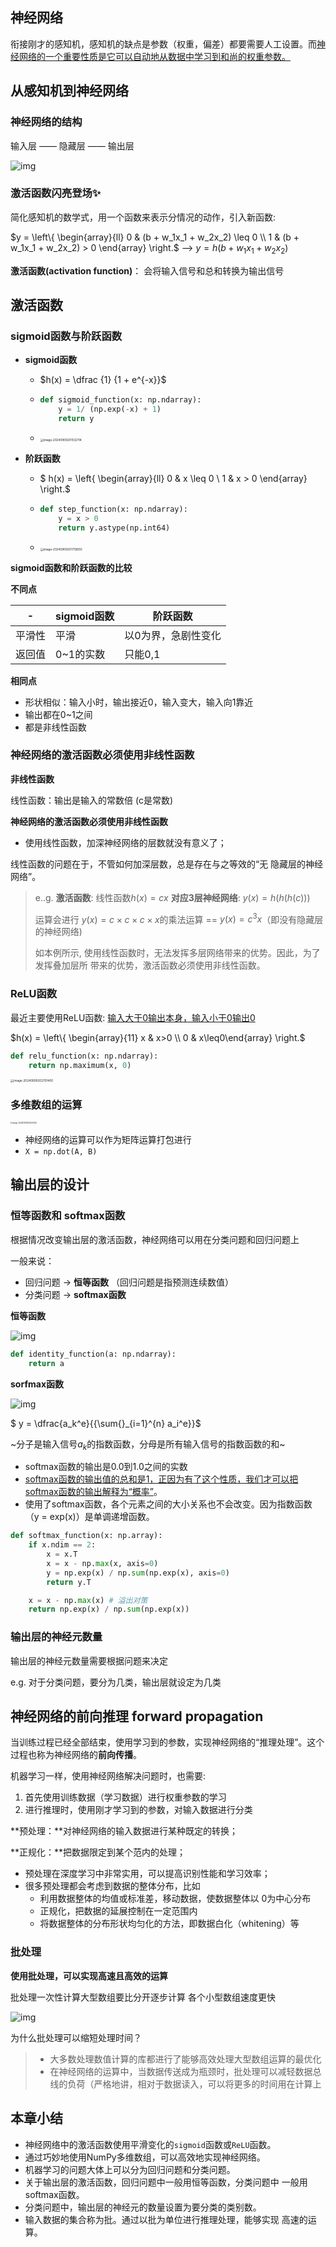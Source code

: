 ## 神经网络

衔接刚才的感知机，感知机的缺点是参数（权重，偏差）都要需要人工设置。而<u>神经网络的一个重要性质是它可以自动地从数据中学习到和尚的权重参数。</u>



## 从感知机到神经网络



### **神经网络的结构** 

输入层 —— 隐藏层 —— 输出层

![img](https://mypicsformarkdown.oss-cn-shanghai.aliyuncs.com/imgs/202409091951422.png)



### 激活函数闪亮登场✨

简化感知机的数学式，用一个函数来表示分情况的动作，引入新函数:

$y = \left\{ 
  \begin{array}{ll}
  0 & (b + w_1x_1 + w_2x_2) \leq 0 \\
  1 & (b + w_1x_1 + w_2x_2)   > 0
  \end{array}
\right.$    -->   $y = h(b + w_1x_1 + w_2x_2)$



**激活函数(activation function)**： 会将输入信号和总和转换为输出信号



## 激活函数



### sigmoid函数与阶跃函数 

- **sigmoid函数**

  - $h(x) = \dfrac {1} {1 + e^{-x}}$

  - ```python
    def sigmoid_function(x: np.ndarray):
        y = 1/ (np.exp(-x) + 1)
        return y
    ```

    

  - <img src="https://mypicsformarkdown.oss-cn-shanghai.aliyuncs.com/imgs/202409092015180.png" alt="image-20240909201532114" style="zoom:33%;" />

- **阶跃函数**

  - $
    h(x) = \left\{ 
    \begin{array}{ll}
    0 & x \leq 0 \\
    1 & x > 0
    \end{array}
    \right.$  

  - ```python
    def step_function(x: np.ndarray):
        y = x > 0
        return y.astype(np.int64)
    ```

  - <img src="https://mypicsformarkdown.oss-cn-shanghai.aliyuncs.com/imgs/202409092017985.png" alt="image-20240909201719930" style="zoom:33%;" />



**sigmoid函数和阶跃函数的比较**

**不同点**

| -      | sigmoid函数 | 阶跃函数            |
| ------ | ----------- | ------------------- |
| 平滑性 | 平滑        | 以0为界，急剧性变化 |
| 返回值 | 0~1的实数   | 只能0,1             |



**相同点**

- 形状相似：输入小时，输出接近0，输入变大，输入向1靠近
- 输出都在0~1之间
- 都是非线性函数



### 神经网络的激活函数必须使用非线性函数

**非线性函数**

线性函数：输出是输入的常数倍  (c是常数)



**神经网络的激活函数必须使用非线性函数**

- 使用线性函数，加深神经网络的层数就没有意义了；

线性函数的问题在于，不管如何加深层数，总是存在与之等效的“无 隐藏层的神经网络”。

> e..g.
> **激活函数**: 线性函数$h(x)=cx$
> **对应3层神经网络**: $y(x)=h(h(h(c)))$
>
> 运算会进行 $y(x)=c×c×c×x$的乘法运算 == $y(x)=c^3x$（即没有隐藏层的神经网络)
>
> 如本例所示, 使用线性函数时，无法发挥多层网络带来的优势。因此，为了发挥叠加层所 带来的优势，激活函数必须使用非线性函数。



### ReLU函数

最近主要使用ReLU函数: <u>输入大于0输出本身，输入小于0输出0</u>

$h(x) = \left\{ 
\begin{array}{11} 
x & x>0 \\
0 & x\leq0\end{array} \right.$



```python
def relu_function(x: np.ndarray):
    return np.maximum(x, 0)
```



<img src="https://mypicsformarkdown.oss-cn-shanghai.aliyuncs.com/imgs/202409092027456.png" alt="image-20240909202701400" style="zoom:33%;" />

### 多维数组的运算

<img src="https://mypicsformarkdown.oss-cn-shanghai.aliyuncs.com/imgs/202409092030396.png" alt="image-20240909203025330" style="zoom: 20%;" />



- 神经网络的运算可以作为矩阵运算打包进行
- `X = np.dot(A, B)`





## 输出层的设计



### 恒等函数和 softmax函数

根据情况改变输出层的激活函数，神经网络可以用在分类问题和回归问题上

一般来说：

- 回归问题  ->  **恒等函数** （回归问题是指预测连续数值）
- 分类问题  -> **softmax函数**



**恒等函数**

![img](https://mypicsformarkdown.oss-cn-shanghai.aliyuncs.com/imgs/202409092037310.png)

```python
def identity_function(a: np.ndarray):
    return a
```



**sorfmax函数**

![img](https://mypicsformarkdown.oss-cn-shanghai.aliyuncs.com/imgs/202409092037126.png)



$ y = \dfrac{a_k^e}{{\sum{}_{i=1}^{n} a_i^e}}$

~分子是输入信号$a_k$的指数函数，分母是所有输入信号的指数函数的和~



- softmax函数的输出是0.0到1.0之间的实数
- <u>softmax函数的输出值的总和是1，正因为有了这个性质，我们才可以把softmax函数的输出解释为“概率”</u>。
- 使用了softmax函数，各个元素之间的大小关系也不会改变。因为指数函数（y = exp(x)）是单调递增函数。



```python
def softmax_function(x: np.array):
    if x.ndim == 2:
        x = x.T
        x = x - np.max(x, axis=0)
        y = np.exp(x) / np.sum(np.exp(x), axis=0)
        return y.T 

    x = x - np.max(x) # 溢出对策
    return np.exp(x) / np.sum(np.exp(x))
```



### 输出层的神经元数量

输出层的神经元数量需要根据问题来决定

e.g. 对于分类问题，要分为几类，输出层就设定为几类



## 神经网络的前向推理 forward propagation



当训练过程已经全部结束，使用学习到的参数，实现神经网络的“推理处理”。这个过程也称为神经网络的**前向传播**。



机器学习一样，使用神经网络解决问题时，也需要:

1. 首先使用训练数据（学习数据）进行权重参数的学习
2. 进行推理时，使用刚才学习到的参数，对输入数据进行分类



**预处理：**对神经网络的输入数据进行某种既定的转换；

**正规化：**把数据限定到某个范内的处理；

- 预处理在深度学习中非常实用，可以提高识别性能和学习效率；
- 很多预处理都会考虑到数据的整体分布，比如
  - 利用数据整体的均值或标准差，移动数据，使数据整体以 0为中心分布
  - 正规化，把数据的延展控制在一定范围内
  - 将数据整体的分布形状均匀化的方法，即数据白化（whitening）等



### 批处理

**使用批处理，可以实现高速且高效的运算**

批处理一次性计算大型数组要比分开逐步计算 各个小型数组速度更快

![img](https://mypicsformarkdown.oss-cn-shanghai.aliyuncs.com/imgs/202409092048441.png)



为什么批处理可以缩短处理时间？

> - 大多数处理数值计算的库都进行了能够高效处理大型数组运算的最优化
> - 在神经网络的运算中，当数据传送成为瓶颈时，批处理可以减轻数据总线的负荷（严格地讲，相对于数据读入，可以将更多的时间用在计算上



## 本章小结

- 神经网络中的激活函数使用平滑变化的`sigmoid`函数或`ReLU`函数。 
- 通过巧妙地使用NumPy多维数组，可以高效地实现神经网络。
-  机器学习的问题大体上可以分为回归问题和分类问题。 
- 关于输出层的激活函数，回归问题中一般用恒等函数，分类问题中 一般用softmax函数。 
- 分类问题中，输出层的神经元的数量设置为要分类的类别数。 
- 输入数据的集合称为批。通过以批为单位进行推理处理，能够实现 高速的运算。